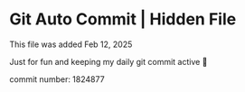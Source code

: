 # Git Auto Commit | Hidden File

This file was added Feb 12, 2025

Just for fun and keeping my daily git commit active 🤪

commit number: 1824877
